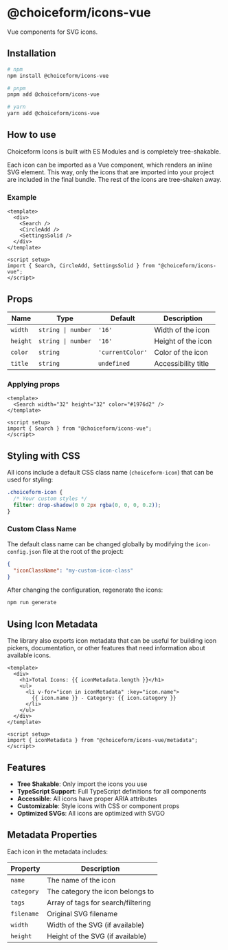 # @choiceform/icons-vue

Vue components for SVG icons.

## Installation

```bash
# npm
npm install @choiceform/icons-vue

# pnpm
pnpm add @choiceform/icons-vue

# yarn
yarn add @choiceform/icons-vue
```

## How to use

Choiceform Icons is built with ES Modules and is completely tree-shakable.

Each icon can be imported as a Vue component, which renders an inline SVG element. This way, only the icons that are imported into your project are included in the final bundle. The rest of the icons are tree-shaken away.

### Example

```vue
<template>
  <div>
    <Search />
    <CircleAdd />
    <SettingsSolid />
  </div>
</template>

<script setup>
import { Search, CircleAdd, SettingsSolid } from "@choiceform/icons-vue";
</script>
```

## Props

| Name     | Type               | Default          | Description         |
| -------- | ------------------ | ---------------- | ------------------- |
| `width`  | `string \| number` | `'16'`           | Width of the icon   |
| `height` | `string \| number` | `'16'`           | Height of the icon  |
| `color`  | `string`           | `'currentColor'` | Color of the icon   |
| `title`  | `string`           | `undefined`      | Accessibility title |

### Applying props

```vue
<template>
  <Search width="32" height="32" color="#1976d2" />
</template>

<script setup>
import { Search } from "@choiceform/icons-vue";
</script>
```

## Styling with CSS

All icons include a default CSS class name (`choiceform-icon`) that can be used for styling:

```css
.choiceform-icon {
  /* Your custom styles */
  filter: drop-shadow(0 0 2px rgba(0, 0, 0, 0.2));
}
```

### Custom Class Name

The default class name can be changed globally by modifying the `icon-config.json` file at the root of the project:

```json
{
  "iconClassName": "my-custom-icon-class"
}
```

After changing the configuration, regenerate the icons:

```bash
npm run generate
```

## Using Icon Metadata

The library also exports icon metadata that can be useful for building icon pickers, documentation, or other features that need information about available icons.

```vue
<template>
  <div>
    <h1>Total Icons: {{ iconMetadata.length }}</h1>
    <ul>
      <li v-for="icon in iconMetadata" :key="icon.name">
        {{ icon.name }} - Category: {{ icon.category }}
      </li>
    </ul>
  </div>
</template>

<script setup>
import { iconMetadata } from "@choiceform/icons-vue/metadata";
</script>
```

## Features

- **Tree Shakable**: Only import the icons you use
- **TypeScript Support**: Full TypeScript definitions for all components
- **Accessible**: All icons have proper ARIA attributes
- **Customizable**: Style icons with CSS or component props
- **Optimized SVGs**: All icons are optimized with SVGO

## Metadata Properties

Each icon in the metadata includes:

| Property   | Description                        |
| ---------- | ---------------------------------- |
| `name`     | The name of the icon               |
| `category` | The category the icon belongs to   |
| `tags`     | Array of tags for search/filtering |
| `filename` | Original SVG filename              |
| `width`    | Width of the SVG (if available)    |
| `height`   | Height of the SVG (if available)   |
